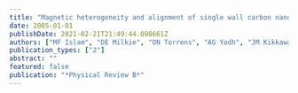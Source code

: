 ```yaml
---
title: "Magnetic heterogeneity and alignment of single wall carbon nanotubes"
date: 2005-01-01
publishDate: 2021-02-21T21:49:44.098661Z
authors: ["MF Islam", "DE Milkie", "ON Torrens", "AG Yodh", "JM Kikkawa"]
publication_types: ["2"]
abstract: ""
featured: false
publication: "*Physical Review B*"
---
```


